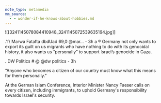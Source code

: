 ```yaml
---
note_type: metamedia
mm_source:
  - - wonder-if-he-knows-about-hobbies.md
---
```


![[3241145078084410948_3241145072539635164.jpg]]

.’f\ Marwa Fatafta dbdUad 69,0 @mar... - 3h
a ® Germany not only wants to export its guilt
on us migrants who have nothing to do with
its genocidal history, it also wants us
“personally” to support Israel’s genocide in
Gaza.

. DW Politics # @ @dw politics - 3h

“Anyone who becomes a citizen of our
country must know what this means for
them personally.”

At the German Islam Conference,
Interior Minister Nancy Faeser calls on
every citizen, including immigrants, to
uphold Germany's responsibility
towards Israel's security.


